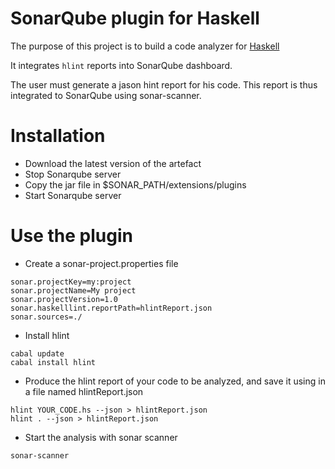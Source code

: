 # SonarQube plugin for Haskell

The purpose of this project is to build a code analyzer for [Haskell](https://www.haskell.org)

It integrates `hlint` reports into SonarQube dashboard.

The user must generate a jason hint report for his code. This report is thus integrated to SonarQube using sonar-scanner.

# Installation

- Download the latest version of the artefact
- Stop Sonarqube server
- Copy the jar file in $SONAR_PATH/extensions/plugins
- Start Sonarqube server
    
# Use the plugin
- Create a sonar-project.properties file
```
sonar.projectKey=my:project
sonar.projectName=My project
sonar.projectVersion=1.0
sonar.haskelllint.reportPath=hlintReport.json
sonar.sources=./
```

- Install hlint
```
cabal update
cabal install hlint
```

- Produce the hlint report of your code to be analyzed, and save it using in a file named hlintReport.json   
```
hlint YOUR_CODE.hs --json > hlintReport.json
hlint . --json > hlintReport.json
```

- Start the analysis with sonar scanner 
```
sonar-scanner
```